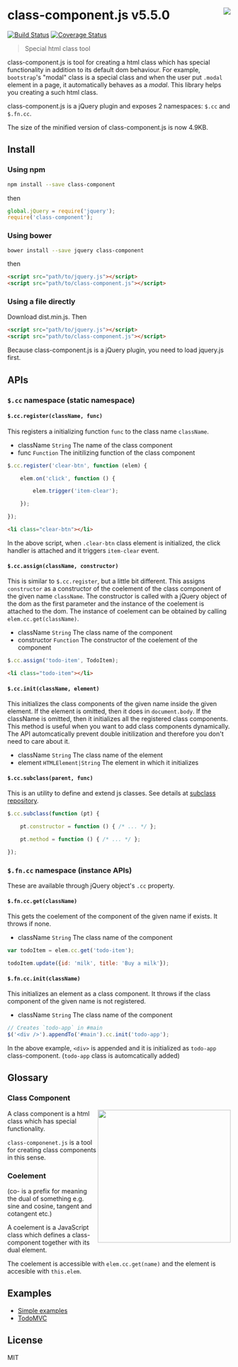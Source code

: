 # class-component.js v5.5.0 <img align="right" src="http://kt3k.github.io/class-component/asset/class-component.svg" />

[![Build Status](https://travis-ci.org/kt3k/class-component.svg?branch=master)](https://travis-ci.org/kt3k/class-component) [![Coverage Status](https://coveralls.io/repos/kt3k/class-component/badge.svg?branch=master&service=github)](https://coveralls.io/github/kt3k/class-component?branch=master)

> Special html class tool

class-component.js is tool for creating a html class which has special functionality in addition to its default dom behaviour. For example, `bootstrap`'s "modal" class is a special class and when the user put `.modal` element in a page, it automatically behaves as a *modal*. This library helps you creating a such html class.

class-component.js is a jQuery plugin and exposes 2 namespaces: `$.cc` and `$.fn.cc`.

The size of the minified version of class-component.js is now 4.9KB.

## Install

### Using npm

```sh
npm install --save class-component
```

then

```js
global.jQuery = require('jquery');
require('class-component');
```

### Using bower

```sh
bower install --save jquery class-component
```

then

```html
<script src="path/to/jquery.js"></script>
<script src="path/to/class-component.js"></script>
```

### Using a file directly

Download dist.min.js. Then

```html
<script src="path/to/jquery.js"></script>
<script src="path/to/class-component.js"></script>
```

Because class-component.js is a jQuery plugin, you need to load jquery.js first.

## APIs

### `$.cc` namespace (static namespace)

#### `$.cc.register(className, func)`

This registers a initializing function `func` to the class name `className`.

- className `String` The name of the class component
- func `Function` The initilizing function of the class component

```js
$.cc.register('clear-btn', function (elem) {

    elem.on('click', function () {

        elem.trigger('item-clear');

    });

});
```

```html
<li class="clear-btn"></li>
```

In the above script, when `.clear-btn` class element is initialized, the click handler is attached and it triggers `item-clear` event.

#### `$.cc.assign(className, constructor)`

This is similar to `$.cc.register`, but a little bit different.
This assigns `constructor` as a constructor of the coelement of the class component of the given name `className`. The constructor is called with a jQuery object of the dom as the first parameter and the instance of the coelement is attached to the dom. The instance of coelement can be obtained by calling `elem.cc.get(className)`.

- className `String` The class name of the component
- constructor `Function` The constructor of the coelement of the component

```js
$.cc.assign('todo-item', TodoItem);
```

```html
<li class="todo-item"></li>
```

#### `$.cc.init(className, element)`

This initializes the class components of the given name inside the given element. If the element is omitted, then it does in `document.body`. If the className is omitted, then it initializes all the registered class components. This method is useful when you want to add class components dynamically. The API automcatically prevent double initilization and therefore you don't need to care about it.

- className `String` The class name of the element
- element `HTMLElement|String` The element in which it initializes

#### `$.cc.subclass(parent, func)`

This is an utility to define and extend js classes. See details at [subclass repository](https://github.com/kt3k/subclass).

```js
$.cc.subclass(function (pt) {

    pt.constructor = function () { /* ... */ };

    pt.method = function () { /* ... */ };

});
```

### `$.fn.cc` namespace (instance APIs)

These are available through jQuery object's `.cc` property.

#### `$.fn.cc.get(className)`

This gets the coelement of the component of the given name if exists. It throws if none.

- className `String` The class name of the component

```js
var todoItem = elem.cc.get('todo-item');

todoItem.update({id: 'milk', title: 'Buy a milk'});
```

#### `$.fn.cc.init(className)`

This initializes an element as a class component. It throws if the class component of the given name is not registered.

- className `String` The class name of the component

```js
// Creates `todo-app` in #main
$('<div />').appendTo('#main').cc.init('todo-app');
```

In the above example, `<div>` is appended and it is initialized as `todo-app` class-component. (`todo-app` class is automcatically added)

## Glossary

### Class Component

<img align="right" width="300" src="http://kt3k.github.io/class-component/asset/the-diagram.svg" />

A class component is a html class which has special functionality.

`class-componenet.js` is a tool for creating class components in this sense.

### Coelement

(co- is a prefix for meaning the dual of something e.g. sine and cosine, tangent and cotangent etc.)

A coelement is a JavaScript class which defines a class-component together with its dual element.

The coelement is accessible with `elem.cc.get(name)` and the element is accesible with `this.elem`.

## Examples

- [Simple examples](https://github.com/kt3k/class-component/blob/master/EXAMPLE.md)
- [TodoMVC](https://github.com/kt3k/class-component-todomvc)

## License

MIT

